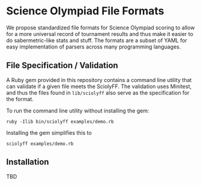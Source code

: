 # Science Olympiad File Formats

We propose standardized file formats for Science Olympiad scoring to allow for a
more universal record of tournament results and thus make it easier to do
sabermetric-like stats and stuff. The formats are a subset of YAML for easy
implementation of parsers across many programming languages.

## File Specification / Validation

A Ruby gem provided in this repository contains a command line utility that can
validate if a given file meets the SciolyFF. The validation uses Minitest, and
thus the files found in `lib/sciolyff` also serve as the specification for the
format.

To run the command line utility without installing the gem:

```
ruby -Ilib bin/sciolyff examples/demo.rb
```

Installing the gem simplifies this to

```
sciolyff examples/demo.rb
```

## Installation

TBD
